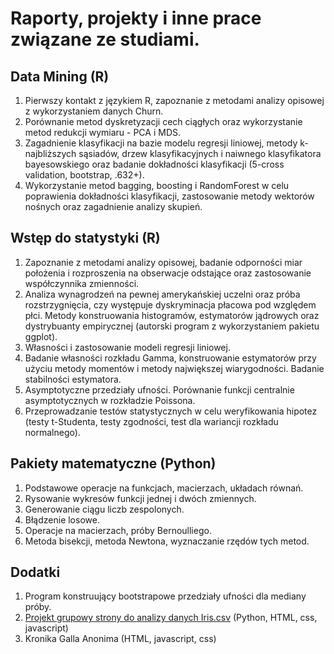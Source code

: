 # Raporty, projekty i inne prace związane ze studiami.

## Data Mining (R)
1. Pierwszy kontakt z językiem R, zapoznanie z metodami analizy opisowej z wykorzystaniem danych Churn.
2. Porównanie metod dyskretyzacji cech ciągłych oraz wykorzystanie metod redukcji wymiaru - PCA i MDS.
3. Zagadnienie klasyfikacji na bazie modelu regresji liniowej, metody k-najbliższych sąsiadów, drzew klasyfikacyjnych i naiwnego klasyfikatora bayesowskiego oraz badanie dokładności klasyfikacji (5-cross validation, bootstrap, .632+).
4. Wykorzystanie metod bagging, boosting i RandomForest w celu poprawienia dokładności klasyfikacji, zastosowanie metody wektorów nośnych oraz zagadnienie analizy skupień. 

## Wstęp do statystyki (R)
1. Zapoznanie z metodami analizy opisowej, badanie odporności miar położenia i rozproszenia na obserwacje odstające oraz zastosowanie współczynnika zmienności.
2. Analiza wynagrodzeń na pewnej amerykańskiej uczelni oraz próba rozstrzygnięcia, czy występuje dyskryminacja płacowa pod względem płci. Metody konstruowania histogramów, estymatorów jądrowych oraz dystrybuanty empirycznej (autorski program z wykorzystaniem pakietu ggplot).
3. Własności i zastosowanie modeli regresji liniowej.
4. Badanie własności rozkładu Gamma, konstruowanie estymatorów przy użyciu metody momentów i metody największej wiarygodności. Badanie stabilności estymatora.
5. Asymptotyczne przedziały ufności. Porównanie funkcji centralnie asymptotycznych w rozkładzie Poissona.
6. Przeprowadzanie testów statystycznych w celu weryfikowania hipotez (testy t-Studenta, testy zgodności, test dla wariancji rozkładu normalnego).

## Pakiety matematyczne (Python)
1. Podstawowe operacje na funkcjach, macierzach, układach równań.
2. Rysowanie wykresów funkcji jednej i dwóch zmiennych.
3. Generowanie ciągu liczb zespolonych.
4. Błądzenie losowe.
5. Operacje na macierzach, próby Bernoulliego.
6. Metoda bisekcji, metoda Newtona, wyznaczanie rzędów tych metod.

## Dodatki
1. Program konstruujący bootstrapowe przedziały ufności dla mediany próby.
2. [Projekt grupowy strony do analizy danych Iris.csv](https://ti-projekt-2020.herokuapp.com) (Python, HTML, css, javascript)
3. Kronika Galla Anonima (HTML, javascript, css)
